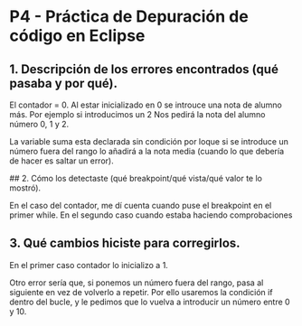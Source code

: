 # P4 - Práctica de Depuración de código en Eclipse

## 1. Descripción de los errores encontrados (qué pasaba y por qué).

El contador = 0. Al estar inicializado en 0 se introuce una nota de alumno más. Por ejemplo si introducimos un 2 Nos pedirá la nota del alumno número 0, 1 y 2.

La variable suma esta declarada sin condición por loque si se introduce un número fuera del rango lo añadirá a la nota media (cuando lo que debería de hacer es saltar un error).

## 2. Cómo los detectaste (qué breakpoint/qué vista/qué valor te lo mostró).

En el caso del contador, me dí cuenta cuando puse el breakpoint en el primer while. 
En el segundo caso cuando estaba haciendo comprobaciones

## 3. Qué cambios hiciste para corregirlos.

En el primer caso contador lo inicializo a 1.

Otro error sería que, si ponemos un número fuera del rango, pasa al siguiente en vez de volverlo a repetir. Por ello usaremos la condición if dentro del bucle, y le pedimos que lo vuelva a introducir un número entre 0 y 10.
